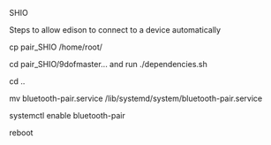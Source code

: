 SHIO

Steps to allow edison to connect to a device automatically

cp pair_SHIO /home/root/

cd pair_SHIO/9dofmaster... and run ./dependencies.sh

cd ..

mv bluetooth-pair.service /lib/systemd/system/bluetooth-pair.service

systemctl enable bluetooth-pair

reboot
